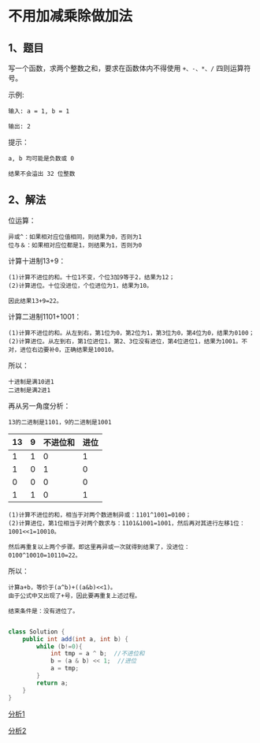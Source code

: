 # 不用加减乘除做加法

## 1、题目

写一个函数，求两个整数之和，要求在函数体内不得使用 `+、-、*、/` 四则运算符号。

示例:

	输入: a = 1, b = 1

	输出: 2
 

提示：

	a, b 均可能是负数或 0

	结果不会溢出 32 位整数
 
## 2、解法

位运算：

	异或^：如果相对应位值相同，则结果为0，否则为1
	位与＆：如果相对应位都是1，则结果为1，否则为0

计算十进制13+9：

	(1)计算不进位的和。十位1不变，个位3加9等于2，结果为12；
	(2)计算进位。十位没进位，个位进位为1，结果为10。

	因此结果13+9=22。

计算二进制1101+1001：

	(1)计算不进位的和。从左到右，第1位为0，第2位为1，第3位为0，第4位为0，结果为0100；
	(2)计算进位。从左到右，第1位进位1，第2、3位没有进位，第4位进位1，结果为1001。不对，进位右边要补0，正确结果是10010。

所以：

	十进制是满10进1
	二进制是满2进1

再从另一角度分析：

	13的二进制是1101，9的二进制是1001

13 | 9 | 不进位和 | 进位
---|:---|:---|:---
1|1|0|1|
1|0|1|0|
0|0|0|0|
1|1|0|1|

	(1)计算不进位的和，相当于对两个数进制异或：1101^1001=0100；
	(2)计算进位，第1位相当于对两个数求与：1101&1001=1001，然后再对其进行左移1位：1001<<1=10010。

	然后再重复以上两个步骤。即这里再异或一次就得到结果了，没进位：0100^10010=10110=22。

所以：

	计算a+b，等价于(a^b)+((a&b)<<1)。
	由于公式中又出现了+号，因此要再重复上述过程。
	
	结束条件是：没有进位了。

```java

class Solution {
    public int add(int a, int b) {
        while (b!=0){
            int tmp = a ^ b;  //不进位和
            b = (a & b) << 1;  //进位
            a = tmp;
        }
        return a;
    }
}

```

[分析1](https://leetcode-cn.com/problems/bu-yong-jia-jian-cheng-chu-zuo-jia-fa-lcof/solution/er-jin-zhi-qiu-he-chao-xiang-xi-da-bai-10000yong-h/)

[分析2](https://leetcode-cn.com/problems/bu-yong-jia-jian-cheng-chu-zuo-jia-fa-lcof/solution/mian-shi-ti-65-bu-yong-jia-jian-cheng-chu-zuo-ji-7/)